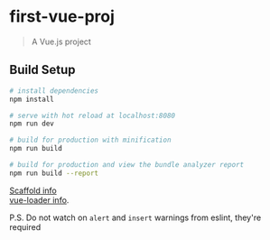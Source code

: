 # first-vue-proj

> A Vue.js project

## Build Setup

``` bash
# install dependencies
npm install

# serve with hot reload at localhost:8080
npm run dev

# build for production with minification
npm run build

# build for production and view the bundle analyzer report
npm run build --report
```

[Scaffold info](http://vuejs-templates.github.io/webpack/)  
[vue-loader info](http://vuejs.github.io/vue-loader).


P.S. Do not watch on `alert` and `insert` warnings from eslint, they're required
